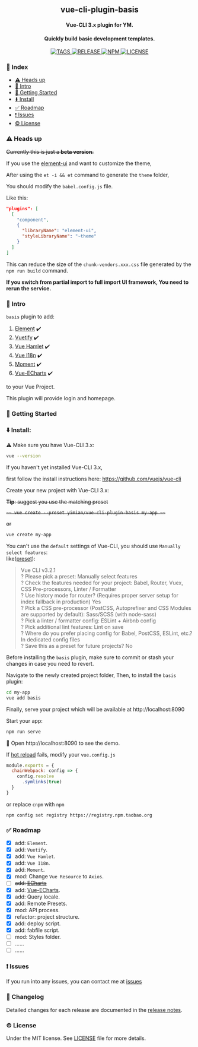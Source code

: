 <!-- ## vue-cli-plugin-basis -->
<h2 align="center">vue-cli-plugin-basis</h2>
<p align="center">
  <h4 align="center">Vue-CLI 3.x plugin for YM.</h4>
  <h4 align="center">Quickly build basic development templates.</h4>
</p>

<p align="center">
  <a href="https://github.com/yimian/vue-cli-plugin-basis/tags">
    <img src="https://img.shields.io/github/tag-date/yimian/vue-cli-plugin-basis.svg" alt="TAGS">
  </a>
  <a href="https://github.com/yimian/vue-cli-plugin-basis/releases">
    <img src="https://img.shields.io/github/release/yimian/vue-cli-plugin-basis.svg" alt="RELEASE">
  </a>
  <a href="https://www.npmjs.com/package/vue-cli-plugin-basis">
    <img src="https://img.shields.io/npm/v/vue-cli-plugin-basis.svg" alt="NPM">
  </a>
  <a href="https://github.com/yimian/vue-cli-plugin-basis/blob/master/LICENSE">
    <img src="https://img.shields.io/github/license/mashape/apistatus.svg" alt="LICENSE">
  </a>
</p>

<!-- [![npm](https://img.shields.io/npm/v/vue-cli-plugin-basis.svg)](https://www.npmjs.com/package/vue-cli-plugin-basis) -->

### :page_with_curl: Index

* [:warning: Heads up](#warning-heads-up)
* [:book: Intro](#book-intro)
* [:rocket: Getting Started](#rocket-getting-started)
* [:arrow_down: Install](#arrow_down-install)
* [:white_check_mark: Roadmap](#white_check_mark-roadmap)
* [:exclamation: Issues](#exclamation-issues)
* [:copyright: License](#copyright-license)

### :warning: Heads up

~~Currently this is just a **beta version**.~~

If you use the [element-ui](http://element-cn.eleme.io/#/en-US/component/custom-theme#cli-theme-tool) and want to customize the theme,

After using the `et -i && et` command to generate the `theme` folder,

You should modify the `babel.config.js` file.

Like this:

```json
"plugins": [
  [
    "component",
    {
      "libraryName": "element-ui",
      "styleLibraryName": "~theme"
    }
  ]
]
```

This can reduce the size of the `chunk-vendors.xxx.css` file generated by the `npm run build` command.

**If you switch from partial import to full import UI framework,
You need to rerun the service.**

### :book: Intro

`basis` plugin to add:

1. [Element](https://github.com/ElemeFE/element)  :heavy_check_mark:
2. [Vuetify](https://github.com/vuetifyjs/vuetify) :heavy_check_mark:
3. [Vue Hamlet](https://github.com/yimian/vue-hamlet)  :heavy_check_mark:
4. [Vue I18n](https://github.com/kazupon/vue-i18n)  :heavy_check_mark:
5. [Moment](https://github.com/moment/moment)  :heavy_check_mark:
6. [Vue-ECharts](https://github.com/ecomfe/vue-echarts)  :heavy_check_mark:

to your Vue Project.

This plugin will provide login and homepage.

### :rocket: Getting Started

### :arrow_down: Install:

:warning: Make sure you have Vue-CLI 3.x:

```bash
vue --version
```

If you haven't yet installed Vue-CLI 3.x,

first follow the install instructions here: https://github.com/vuejs/vue-cli

Create your new project with Vue-CLI 3.x:

~~**Tip**: suggest you use the matching preset~~

~~```~~
vue create --preset yimian/vue-cli-plugin-basis my-app
~~```~~

~~or~~

```bash
vue create my-app
```

You can't use the `default` settings of Vue-CLI,
you should use `Manually select features`:<br>
like([preset](https://github.com/yimian/vue-cli-plugin-basis/blob/master/preset.json)):
>Vue CLI v3.2.1<br>
  ? Please pick a preset: Manually select features<br>
  ? Check the features needed for your project: Babel, Router, Vuex, CSS Pre-processors, Linter / Formatter<br>
  ? Use history mode for router? (Requires proper server setup for index fallback in production) Yes<br>
  ? Pick a CSS pre-processor (PostCSS, Autoprefixer and CSS Modules are supported by default): Sass/SCSS (with node-sass)<br>
  ? Pick a linter / formatter config: ESLint + Airbnb config<br>
  ? Pick additional lint features: Lint on save<br>
  ? Where do you prefer placing config for Babel, PostCSS, ESLint, etc.? In dedicated config files<br>
  ? Save this as a preset for future projects? No<br>

Before installing the `basis` plugin, make sure to commit or stash your changes in case you need to revert.

Navigate to the newly created project folder,
Then, to install the `basis` plugin:

```bash
cd my-app
vue add basis
```

Finally, serve your project which will be available at http://localhost:8090

Start your app:

```bash
npm run serve
```

:tada: Open http://localhost:8090 to see the demo.

If [hot reload](https://vue-loader.vuejs.org/guide/hot-reload.html#state-preservation-rules) fails,
modify your `vue.config.js`

```javascript
module.exports = {
  chainWebpack: config => {
    config.resolve
      .symlinks(true)
  }
}
```

or replace `cnpm` with `npm`

`npm config set registry https://registry.npm.taobao.org`

### :white_check_mark: Roadmap

- [x] add: `Element`.
- [x] add: `Vuetify`.
- [x] add: `Vue Hamlet`.
- [x] add: `Vue I18n`.
- [x] add: `Moment`.
- [x] mod: Change `Vue Resource` to `Axios`.
- [ ] ~~add: [ECharts](https://github.com/apache/incubator-echarts)~~
- [x] add: [Vue-ECharts](https://github.com/ecomfe/vue-echarts).
- [x] add: Query locale.
- [x] add: Remote Presets.
- [x] mod: API process.
- [x] refactor: project structure.
- [x] add: deploy script.
- [x] add: fabfile script.
- [ ] mod: Styles folder.
- [ ] ......
- [ ] ......

### :exclamation: Issues

If you run into any issues, you can contact me at [issues](https://github.com/yimian/vue-cli-plugin-basis/issues)

### :memo: Changelog

Detailed changes for each release are documented in the [release notes](https://github.com/yimian/vue-admin-vuetify/releases).

### :copyright: License

Under the MIT license. See [LICENSE](http://opensource.org/licenses/MIT) file for more details.
